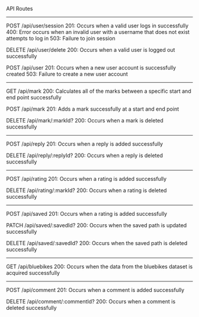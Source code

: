 API Routes

--------------
POST /api/user/session 
201: Occurs when a valid user logs in successfully
400: Error occurs when an invalid user with a username that does not exist attempts to log in
503: Failure to join session

DELETE /api/user/delete
200: Occurs when a valid user is logged out successfully 

POST /api/user
201: Occurs when a new user account is successfully created
503: Failure to create a new user account 

-----------------
GET /api/mark 
200: Calculates all of the marks between a specific start and end point successfully

POST /api/mark
201: Adds a mark successfully at a start and end point 

DELETE /api/mark/:markId?
200: Occurs when a mark is deleted successfully

-----------------
POST /api/reply 
201: Occurs when a reply is added successfully

DELETE /api/reply/:replyId?
200: Occurs when a reply is deleted successfully 

------------------
POST /api/rating 
201: Occurs when a rating is added successfully 

DELETE /api/rating/:markId?
200: Occurs when a rating is deleted successfully 

-------------------
POST /api/saved 
201: Occurs when a rating is added successfully 

PATCH /api/saved/:savedId?
200: Occurs when the saved path is updated successfully

DELETE /api/saved/:savedId?
200: Occurs when the saved path is deleted successfully 

--------------------
GET /api/bluebikes
200: Occurs when the data from the bluebikes dataset is acquired successfully

---------------------
POST /api/comment
201: Occurs when a comment is added successfully 

DELETE /api/comment/:commentId?
200: Occurs when a comment is deleted successfully 
